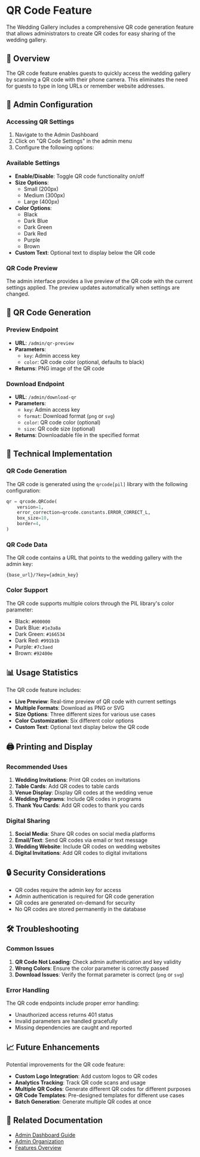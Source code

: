 # QR Code Feature

The Wedding Gallery includes a comprehensive QR code generation feature that allows administrators to create QR codes for easy sharing of the wedding gallery.

## 🎯 Overview

The QR code feature enables guests to quickly access the wedding gallery by scanning a QR code with their phone camera. This eliminates the need for guests to type in long URLs or remember website addresses.

## 🔧 Admin Configuration

### Accessing QR Settings

1. Navigate to the Admin Dashboard
2. Click on "QR Code Settings" in the admin menu
3. Configure the following options:

### Available Settings

- **Enable/Disable**: Toggle QR code functionality on/off
- **Size Options**: 
  - Small (200px)
  - Medium (300px) 
  - Large (400px)
- **Color Options**:
  - Black
  - Dark Blue
  - Dark Green
  - Dark Red
  - Purple
  - Brown
- **Custom Text**: Optional text to display below the QR code

### QR Code Preview

The admin interface provides a live preview of the QR code with the current settings applied. The preview updates automatically when settings are changed.

## 📱 QR Code Generation

### Preview Endpoint

- **URL**: `/admin/qr-preview`
- **Parameters**:
  - `key`: Admin access key
  - `color`: QR code color (optional, defaults to black)
- **Returns**: PNG image of the QR code

### Download Endpoint

- **URL**: `/admin/download-qr`
- **Parameters**:
  - `key`: Admin access key
  - `format`: Download format (`png` or `svg`)
  - `color`: QR code color (optional)
  - `size`: QR code size (optional)
- **Returns**: Downloadable file in the specified format

## 🎨 Technical Implementation

### QR Code Generation

The QR code is generated using the `qrcode[pil]` library with the following configuration:

```python
qr = qrcode.QRCode(
    version=1,
    error_correction=qrcode.constants.ERROR_CORRECT_L,
    box_size=10,
    border=4,
)
```

### QR Code Data

The QR code contains a URL that points to the wedding gallery with the admin key:

```
{base_url}/?key={admin_key}
```

### Color Support

The QR code supports multiple colors through the PIL library's color parameter:

- Black: `#000000`
- Dark Blue: `#1e3a8a`
- Dark Green: `#166534`
- Dark Red: `#991b1b`
- Purple: `#7c3aed`
- Brown: `#92400e`

## 📊 Usage Statistics

The QR code feature includes:

- **Live Preview**: Real-time preview of QR code with current settings
- **Multiple Formats**: Download as PNG or SVG
- **Size Options**: Three different sizes for various use cases
- **Color Customization**: Six different color options
- **Custom Text**: Optional text display below the QR code

## 🖨️ Printing and Display

### Recommended Uses

1. **Wedding Invitations**: Print QR codes on invitations
2. **Table Cards**: Add QR codes to table cards
3. **Venue Display**: Display QR codes at the wedding venue
4. **Wedding Programs**: Include QR codes in programs
5. **Thank You Cards**: Add QR codes to thank you cards

### Digital Sharing

1. **Social Media**: Share QR codes on social media platforms
2. **Email/Text**: Send QR codes via email or text message
3. **Wedding Website**: Include QR codes on wedding websites
4. **Digital Invitations**: Add QR codes to digital invitations

## 🔒 Security Considerations

- QR codes require the admin key for access
- Admin authentication is required for QR code generation
- QR codes are generated on-demand for security
- No QR codes are stored permanently in the database

## 🛠️ Troubleshooting

### Common Issues

1. **QR Code Not Loading**: Check admin authentication and key validity
2. **Wrong Colors**: Ensure the color parameter is correctly passed
3. **Download Issues**: Verify the format parameter is correct (`png` or `svg`)

### Error Handling

The QR code endpoints include proper error handling:

- Unauthorized access returns 401 status
- Invalid parameters are handled gracefully
- Missing dependencies are caught and reported

## 📈 Future Enhancements

Potential improvements for the QR code feature:

- **Custom Logo Integration**: Add custom logos to QR codes
- **Analytics Tracking**: Track QR code scans and usage
- **Multiple QR Codes**: Generate different QR codes for different purposes
- **QR Code Templates**: Pre-designed templates for different use cases
- **Batch Generation**: Generate multiple QR codes at once

## 🔗 Related Documentation

- [Admin Dashboard Guide](ADMIN_DASHBOARD.md)
- [Admin Organization](ADMIN_ORGANIZATION.md)
- [Features Overview](features.md) 